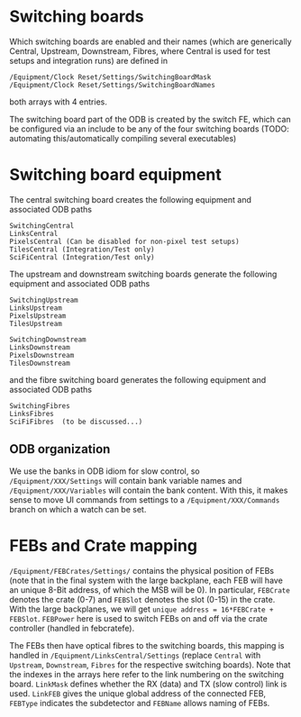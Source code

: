 # Switching boards #

Which switching boards are enabled and their names (which are generically Central, Upstream, Downstream, Fibres, where Central is used for test setups and integration runs) are defined in

```
/Equipment/Clock Reset/Settings/SwitchingBoardMask
/Equipment/Clock Reset/Settings/SwitchingBoardNames

```
both arrays with 4 entries.

The switching board part of the ODB is created by the switch FE, which can be configured via an include to be any of the four switching boards (TODO: automating this/automatically compiling several executables)

# Switching board equipment #

The central switching board creates the following equipment and associated ODB paths

```
SwitchingCentral
LinksCentral
PixelsCentral (Can be disabled for non-pixel test setups)
TilesCentral (Integration/Test only)
SciFiCentral (Integration/Test only)

```

The upstream and downstream switching boards generate the following equipment and associated ODB paths

```
SwitchingUpstream
LinksUpstream
PixelsUpstream
TilesUpstream

```


```
SwitchingDownstream
LinksDownstream
PixelsDownstream
TilesDownstream

```
and the fibre switching board generates the following equipment and associated ODB paths


```
SwitchingFibres
LinksFibres
SciFiFibres  (to be discussed...)

```

## ODB organization ##

We use the banks in ODB idiom for slow control, so `/Equipment/XXX/Settings` will contain bank variable names and `/Equipment/XXX/Variables` will contain the bank content. With this, it makes sense to move UI commands from settings to a `/Equipment/XXX/Commands` branch on which a watch can be set.

# FEBs and Crate mapping #

`/Equipment/FEBCrates/Settings/` contains the physical position of FEBs (note that in the final system with the large backplane, each FEB will have an unique 8-Bit address, of which the MSB will be 0). In particular, `FEBCrate` denotes the crate (0-7) and `FEBSlot` denotes the slot (0-15) in the crate. With the large backplanes, we will get `unique address = 16*FEBCrate + FEBSlot`. `FEBPower` here is used to switch FEBs on and off via the crate controller (handled in febcratefe).

The FEBs then have optical fibres to the switching boards, this mapping is handled in `/Equipment/LinksCentral/Settings` (replace `Central` with `Upstream`, `Downstream`, `Fibres` for the respective switching boards). Note that the indexes in the arrays here refer to the link numbering on the switching board. `LinkMask` defines whether the RX (data) and TX (slow control) link is used. `LinkFEB` gives the unique global address of the connected FEB, `FEBType` indicates the subdetector and `FEBName` allows naming of FEBs.
